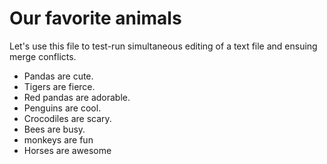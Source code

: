 # Our favorite animals

Let's use this file to test-run simultaneous editing of a text file and ensuing merge conflicts.

- Pandas are cute.
- Tigers are fierce.
- Red pandas are adorable.
- Penguins are cool.
- Crocodiles are scary.
- Bees are busy.
- monkeys are fun
- Horses are awesome
